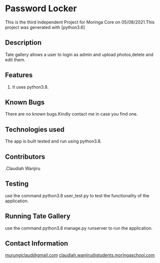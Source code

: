 # Password Locker 

This is the third Independent Project for Moringa Core on 05/08/2021.This project was generated with [python3.6]

## Description
Tate gallery allows a user to login as admin and upload photos,delete and edit them.

## Features
1. It uses python3.8.
## Known Bugs
There are no known bugs.Kindly contact me in case you find one.

## Technologies used
The app is built tested and run using python3.8.


## Contributors
.Claudiah Wanjiru

## Testing
use the command python3.8 user_test.py to test the functionality of the application.


## Running Tate Gallery
use the command python3.8 manage.py runserver to run the application.

## Contact Information
murungiclaud@gmail.com
claudiah.wanjiru@students.moringaschool.com
